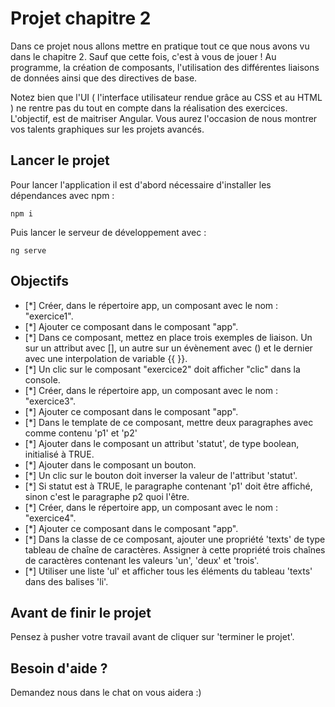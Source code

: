 # Projet chapitre 2

Dans ce projet nous allons mettre en pratique tout ce que nous avons vu dans le chapitre 2. Sauf que cette fois, c'est à vous de jouer ! Au programme, la création de composants, l'utilisation des différentes liaisons de données ainsi que des directives de base.

Notez bien que l'UI ( l'interface utilisateur rendue grâce au CSS et au HTML ) ne rentre pas du tout en compte dans la réalisation des exercices. L'objectif, est de maitriser Angular. Vous aurez l'occasion de nous montrer vos talents graphiques sur les projets avancés.

## Lancer le projet

Pour lancer l'application il est d'abord nécessaire d'installer les dépendances avec npm : 

`npm i`

Puis lancer le serveur de développement avec : 

`ng serve`

## Objectifs

* [*] Créer, dans le répertoire app, un composant avec le nom : "exercice1".
* [*] Ajouter ce composant dans le composant "app".
* [*] Dans ce composant, mettez en place trois exemples de liaison. Un sur un attribut avec [], un autre sur un évènement avec () et le dernier avec une interpolation de variable {{ }}.
* [*] Un clic sur le composant "exercice2" doit afficher "clic" dans la console.
* [*] Créer, dans le répertoire app, un composant avec le nom : "exercice3".
* [*] Ajouter ce composant dans le composant "app".
* [*] Dans le template de ce composant, mettre deux paragraphes avec comme contenu 'p1' et 'p2'      
* [*] Ajouter dans le composant un attribut 'statut', de type boolean, initialisé à TRUE.
* [*] Ajouter dans le composant un bouton.
* [*] Un clic sur le bouton doit inverser la valeur de l'attribut 'statut'.
* [*] Si statut est à TRUE, le paragraphe contenant 'p1' doit être affiché, sinon c'est le paragraphe p2 quoi l'être.
* [*] Créer, dans le répertoire app, un composant avec le nom : "exercice4".
* [*] Ajouter ce composant dans le composant "app".
* [*] Dans la classe de ce composant, ajouter une propriété 'texts' de type tableau de chaîne de caractères. Assigner à cette propriété trois chaînes de caractères contenant les valeurs 'un', 'deux' et 'trois'.
* [*] Utiliser une liste 'ul' et afficher tous les éléments du tableau 'texts' dans des balises 'li'.
      
## Avant de finir le projet

Pensez à pusher votre travail avant de cliquer sur 'terminer le projet'.

## Besoin d'aide ?

Demandez nous dans le chat on vous aidera :)
